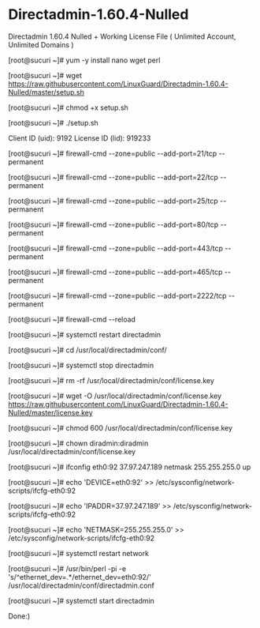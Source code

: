 # Directadmin-1.60.4-Nulled
Directadmin 1.60.4 Nulled + Working License File ( Unlimited Account, Unlimited Domains )


[root@sucuri ~]# yum -y install nano wget perl

[root@sucuri ~]# wget https://raw.githubusercontent.com/LinuxGuard/Directadmin-1.60.4-Nulled/master/setup.sh

[root@sucuri ~]# chmod +x setup.sh

[root@sucuri ~]# ./setup.sh

Client ID (uid):  9192
License ID (lid): 919233

[root@sucuri ~]# firewall-cmd --zone=public --add-port=21/tcp --permanent

[root@sucuri ~]# firewall-cmd --zone=public --add-port=22/tcp --permanent

[root@sucuri ~]# firewall-cmd --zone=public --add-port=25/tcp --permanent

[root@sucuri ~]# firewall-cmd --zone=public --add-port=80/tcp --permanent

[root@sucuri ~]# firewall-cmd --zone=public --add-port=443/tcp --permanent

[root@sucuri ~]# firewall-cmd --zone=public --add-port=465/tcp --permanent

[root@sucuri ~]# firewall-cmd --zone=public --add-port=2222/tcp --permanent

[root@sucuri ~]# firewall-cmd --reload

[root@sucuri ~]# systemctl restart directadmin

[root@sucuri ~]# cd /usr/local/directadmin/conf/

[root@sucuri ~]# systemctl stop directadmin

[root@sucuri ~]# rm -rf /usr/local/directadmin/conf/license.key

[root@sucuri ~]# wget -O /usr/local/directadmin/conf/license.key https://raw.githubusercontent.com/LinuxGuard/Directadmin-1.60.4-Nulled/master/license.key

[root@sucuri ~]# chmod 600 /usr/local/directadmin/conf/license.key

[root@sucuri ~]# chown diradmin:diradmin /usr/local/directadmin/conf/license.key

[root@sucuri ~]# ifconfig eth0:92 37.97.247.189 netmask 255.255.255.0 up

[root@sucuri ~]# echo 'DEVICE=eth0:92' >> /etc/sysconfig/network-scripts/ifcfg-eth0:92

[root@sucuri ~]# echo 'IPADDR=37.97.247.189' >> /etc/sysconfig/network-scripts/ifcfg-eth0:92

[root@sucuri ~]# echo 'NETMASK=255.255.255.0' >> /etc/sysconfig/network-scripts/ifcfg-eth0:92

[root@sucuri ~]# systemctl restart network

[root@sucuri ~]# /usr/bin/perl -pi -e 's/^ethernet_dev=.*/ethernet_dev=eth0:92/' /usr/local/directadmin/conf/directadmin.conf

[root@sucuri ~]# systemctl start directadmin

Done:)
